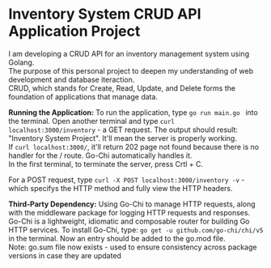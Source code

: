 # Inventory System CRUD API Application Project
I am developing a CRUD API for an inventory management system using Golang. </br>
The purpose of this personal project to deepen my understanding of web development and database iteraction. </br>
CRUD, which stands for Create, Read, Update, and Delete forms the foundation of applications that manage data. </br>

**Running the Application:**
To run the application, type ```go run main.go ``` into the terminal. Open another terminal and type ```curl localhost:3000/inventory``` - a GET request. 
The output should result: "Inventory System Project".  It'll mean the server is properly working. </br>
If ```curl localhost:3000/```, it'll return 202 page not found because there is no handler for the / route. Go-Chi automatically handles it. </br>
In the first terminal, to terminate the server, press Crtl + C. </br>

For a POST request, type ```curl -X POST localhost:3000/inventory -v``` - which specifys the HTTP method and fully view the HTTP headers.

**Third-Party Dependency:**
Using Go-Chi to manage HTTP requests, along with the middleware package for logging HTTP requests and responses.</br>
Go-Chi is a lightweight, idiomatic and composable router for building Go HTTP services. </nr>
To install Go-Chi, type: ```go get -u github.com/go-chi/chi/v5``` in the terminal. Now an entry should be added to the go.mod file. </br>
Note: go.sum file now exists - used to ensure consistency across package versions in case they are updated